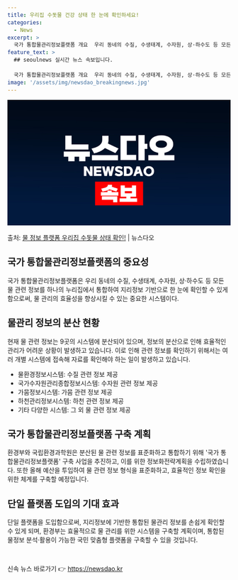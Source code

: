 ```yaml
---
title: 우리집 수돗물 건강 상태 한 눈에 확인하세요!
categories:
  - News
excerpt: >
  국가 통합물관리정보플랫폼 개요  우리 동네의 수질, 수생태계, 수자원, 상·하수도 등 모든 물 관련 정보를 …
feature_text: >
  ## seoulnews 실시간 뉴스 속보입니다.

  국가 통합물관리정보플랫폼 개요  우리 동네의 수질, 수생태계, 수자원, 상·하수도 등 모든 물 관련 정보를 …
image: '/assets/img/newsdao_breakingnews.jpg'
---
```


![뉴스다오 속보](/assets/img/newsdao_breakingnews.jpg)

<p>출처: <a href="https://newsdao.kr/4201" rel="dofollow">물 정보 플랫폼 우리집 수돗물 상태 확인!</a> | 뉴스다오</p>

<h2 data-ke-size="size26">국가 통합물관리정보플랫폼의 중요성</h2>
<p data-ke-size="size16">국가 통합물관리정보플랫폼은 우리 동네의 수질, 수생태계, 수자원, 상·하수도 등 모든 물 관련 정보를 하나의 누리집에서 통합하여 지리정보 기반으로 한 눈에 확인할 수 있게 함으로써, 물 관리의 효율성을 향상시킬 수 있는 중요한 시스템이다.</p>

<h2 data-ke-size="size26">물관리 정보의 분산 현황</h2>
<p data-ke-size="size16">현재 물 관련 정보는 9곳의 시스템에 분산되어 있으며, 정보의 분산으로 인해 효율적인 관리가 어려운 상황이 발생하고 있습니다. 이로 인해 관련 정보를 확인하기 위해서는 여러 개별 시스템에 접속해 자료를 확인해야 하는 일이 발생하고 있습니다.</p>
<ul>
<li>물환경정보시스템: 수질 관련 정보 제공</li>
<li>국가수자원관리종합정보시스템: 수자원 관련 정보 제공</li>
<li>가뭄정보시스템: 가뭄 관련 정보 제공</li>
<li>하천관리정보시스템: 하천 관련 정보 제공</li>
<li>기타 다양한 시스템: 그 외 물 관련 정보 제공</li>
</ul>

<h2 data-ke-size="size26">국가 통합물관리정보플랫폼 구축 계획</h2>
<p data-ke-size="size16">환경부와 국립환경과학원은 분산된 물 관련 정보를 표준화하고 통합하기 위해 '국가 통합물관리정보플랫폼' 구축 사업을 추진하고, 이를 위한 정보화전략계획을 수립하였습니다. 또한 올해 예산을 투입하여 물 관련 정보 형식을 표준화하고, 효율적인 정보 확인을 위한 체계를 구축할 예정입니다.</p>

<h2 data-ke-size="size26">단일 플랫폼 도입의 기대 효과</h2>
<p data-ke-size="size16">단일 플랫폼을 도입함으로써, 지리정보에 기반한 통합된 물관리 정보를 손쉽게 확인할 수 있게 되며, 환경부는 효율적으로 물 관리를 위한 시스템을 구축할 계획이며, 통합된 물정보 분석·활용이 가능한 국민 맞춤형 플랫폼을 구축할 수 있을 것입니다.</p>
<p data-ke-size="size16">&nbsp;</p> 

신속 뉴스 바로가기 👉 <a href="https://newsdao.kr" rel="dofollow">https://newsdao.kr</a>


